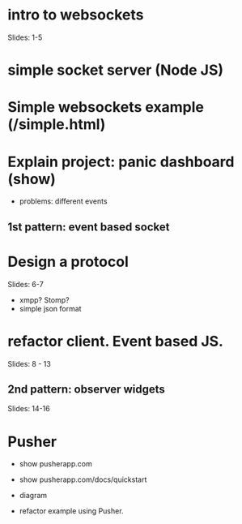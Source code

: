 # intro to websockets 

  Slides: 1-5

# simple socket server (Node JS)

# Simple websockets example (/simple.html)

# Explain project: panic dashboard (show)
- problems: different events

1st pattern: event based socket
--------------------------------------------

# Design a protocol
  Slides: 6-7
- xmpp? Stomp?
- simple json format

# refactor client. Event based JS.
  Slides: 8 - 13

2nd pattern: observer widgets
--------------------------------------------
  Slides: 14-16
  
  
# Pusher
- show pusherapp.com
- show pusherapp.com/docs/quickstart

- diagram
- refactor example using Pusher.